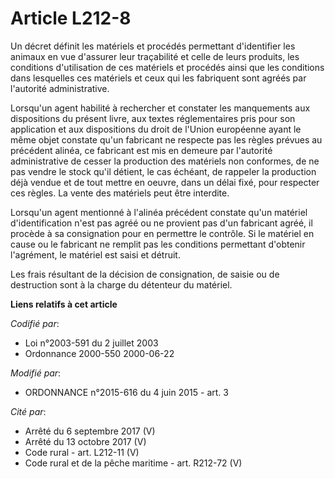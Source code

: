 # Article L212-8

Un décret définit les matériels et procédés permettant d'identifier les animaux en vue d'assurer leur traçabilité et celle de
leurs produits, les conditions d'utilisation de ces matériels et procédés ainsi que les conditions dans lesquelles ces
matériels et ceux qui les fabriquent sont agréés par l'autorité administrative. 

Lorsqu'un agent habilité à rechercher et constater les manquements aux dispositions du présent livre, aux textes
réglementaires pris pour son application et aux dispositions du droit de l'Union européenne ayant le même objet constate
qu'un fabricant ne respecte pas les règles prévues au précédent alinéa, ce fabricant est mis en demeure par l'autorité
administrative de cesser la production des matériels non conformes, de ne pas vendre le stock qu'il détient, le cas échéant,
de rappeler la production déjà vendue et de tout mettre en oeuvre, dans un délai fixé, pour respecter ces règles. La vente
des matériels peut être interdite. 

Lorsqu'un agent mentionné à l'alinéa précédent constate qu'un matériel d'identification n'est pas agréé ou ne provient pas
d'un fabricant agréé, il procède à sa consignation pour en permettre le contrôle. Si le matériel en cause ou le fabricant ne
remplit pas les conditions permettant d'obtenir l'agrément, le matériel est saisi et détruit. 

Les frais résultant de la décision de consignation, de saisie ou de destruction sont à la charge du détenteur du matériel.

**Liens relatifs à cet article**

_Codifié par_:

  - Loi n°2003-591 du 2 juillet 2003
  - Ordonnance 2000-550 2000-06-22

_Modifié par_:

  - ORDONNANCE n°2015-616 du 4 juin 2015 - art. 3

_Cité par_:

  - Arrêté du 6 septembre 2017 (V)
  - Arrêté du 13 octobre 2017 (V)
  - Code rural - art. L212-11 (V)
  - Code rural et de la pêche maritime - art. R212-72 (V)
